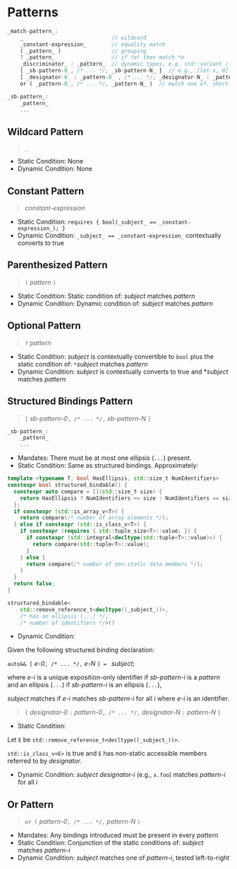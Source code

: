 # Patterns

```rust
_match-pattern_:
    _                            // wildcard
    _constant-expression_        // equality match
    ( _pattern_ )                // grouping
    ? _pattern_                  // if (e) then match *e
    _discriminator_ : _pattern_  // dynamic types, e.g. std::variant / polymorphic types
    [ _sb-pattern-0_, /* ... */, _sb-pattern-N_ ]  // e.g., [let x, 0]
    [ _designator-0_ : _pattern-0_ , /* ... */, _designator-N_ : _pattern-N_ ]  // e.g., [.foo: let x, .bar: 0]
    or ( _pattern-0_, /* ... */, _pattern-N_ )  // match one of. short-circuting.

_sb-pattern_:
    _pattern_
    ...
```

## Wildcard Pattern

> `_`

- Static Condition: None
- Dynamic Condition: None

## Constant Pattern

> _constant-expression_

- Static Condition: `requires { bool(_subject_ == _constant-expression_); }`
- Dynamic Condition: `_subject_ == _constant-expression_` contextually converts to true

## Parenthesized Pattern

> `(` _pattern_ `)`

- Static Condition: Static condition of: _subject_ matches _pattern_
- Dynamic Condition: Dynamic condition of: _subject_ matches _pattern_

## Optional Pattern

> `?` _pattern_

- Static Condition: _subject_ is contextually convertible to `bool` plus the static condition of: `*`_subject_ matches _pattern_
- Dynamic Condition: _subject_ is contextually converts to true and *_subject_ matches _pattern_

## Structured Bindings Pattern

> `[` _sb-pattern-0_`, /* ... */,` _sb-pattern-N_ `]`

```rust
_sb-pattern_:
    _pattern_
    ...
```

- Mandates: There must be at most one ellipsis (`...`) present.
- Static Condition: Same as structured bindings. Approximately:

```cpp
template <typename T, bool HasEllipsis, std::size_t NumIdentifiers>
constexpr bool structured_bindable() {
  constexpr auto compare = [](std::size_t size) {
    return HasEllipsis ? NumIdentifiers <= size : NumIdentifiers == size;
  };
  if constexpr (std::is_array_v<T>) {
    return compare(/* number of array elements */);
  } else if constexpr (std::is_class_v<T>) {
    if constexpr (requires { std::tuple_size<T>::value; }) {
      if constexpr (std::integral<decltype(std::tuple<T>::value)>) {
        return compare(std::tuple<T>::value);
      }
    } else {
      return compare(/* number of non-static data members */);
    }
  }
  return false;
}

structured_bindable<
    std::remove_reference_t<decltype((_subject_))>,
    /* has an ellipsis (...) */,
    /* number of identifiers */>()
```

- Dynamic Condition:

Given the following structured binding declaration:

`auto&& [` _e-0_`, /* ... */,` _e-N_ `] = ` _subject_;

where _e-i_ is a unique exposition-only identifier if _sb-pattern-i_ is a _pattern_
and an ellipsis (`...`) if _sb-pattern-i_ is an ellipsis (`...`),

_subject_ matches if _e-i_ matches _sb-pattern-i_ for all _i_ where _e-i_ is an identifier.

> `[` _designator-0_ `:` _pattern-0_`, /* ... */,` _designator-N_ `:` _pattern-N_ `]`

- Static Condition:

Let `E` be `std::remove_reference_t<decltype((_subject_))>`.

`std::is_class_v<E>` is true and `E` has non-static accessible members referred to by _designator_.

- Dynamic Condition: _subject_ _designator-i_ (e.g., `x.foo`) matches _pattern-i_ for all _i_

## Or Pattern

> `or (` _pattern-0_`, /* ... */,` _pattern-N_ `)`

- Mandates: Any bindings introduced must be present in every _pattern_
- Static Condition: Conjunction of the static conditions of: _subject_ matches _pattern-i_
- Dynamic Condition: _subject_ matches one of _pattern-i_, tested left-to-right